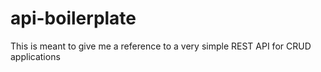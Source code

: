 # api-boilerplate

This is meant to give me a reference to a very simple REST API for CRUD applications
